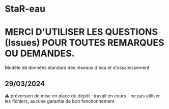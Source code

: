 # StaR-eau

# MERCI D'UTILISER LES QUESTIONS (Issues) POUR TOUTES REMARQUES OU DEMANDES.

Modéle de données standard des réseaux d'eau et d'assainissement

## 29/03/2024
:warning: préversion de mise en place du dépôt : travail en cours - ne pas utiliser les fichiers, aucune garantie de bon fonctionnement

